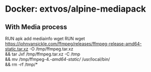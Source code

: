 # Docker: extvos/alpine-mediapack

## With Media process
RUN apk add mediainfo wget
RUN wget https://johnvansickle.com/ffmpeg/releases/ffmpeg-release-amd64-static.tar.xz -O /tmp/ffmpeg.tar.xz \
    && tar Jxf /tmp/ffmpeg.tar.xz -C /tmp \
    && mv /tmp/ffmpeg-4.*-amd64-static/* /usr/local/bin/ \
    && rm -rf /tmp/*
